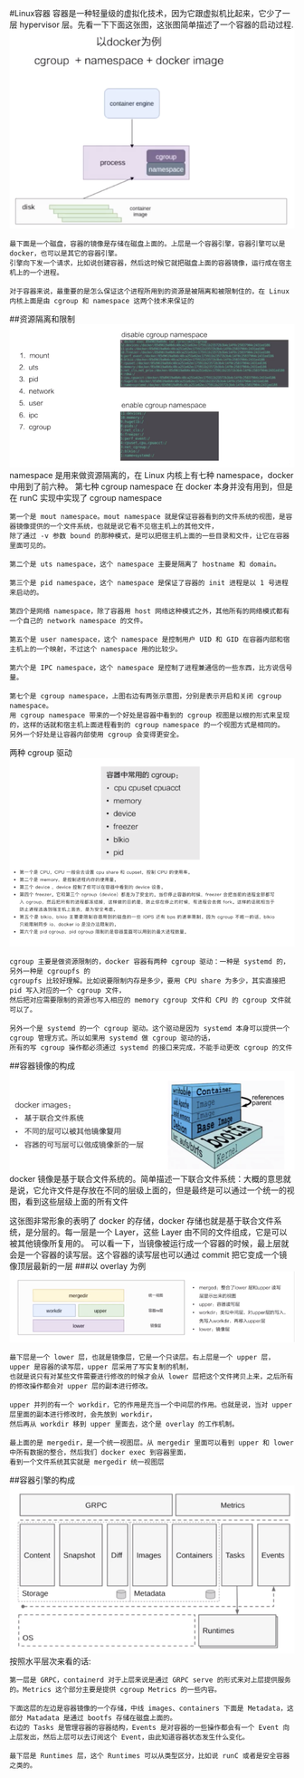 #Linux容器
容器是一种轻量级的虚拟化技术，因为它跟虚拟机比起来，它少了一层 hypervisor 层。先看一下下面这张图，这张图简单描述了一个容器的启动过程.
![](img/.10_container_images/container.png)
    
    最下面是一个磁盘，容器的镜像是存储在磁盘上面的。上层是一个容器引擎，容器引擎可以是 docker，也可以是其它的容器引擎。
    引擎向下发一个请求，比如说创建容器，然后这时候它就把磁盘上面的容器镜像，运行成在宿主机上的一个进程。
    
    对于容器来说，最重要的是怎么保证这个进程所用到的资源是被隔离和被限制住的，在 Linux 内核上面是由 cgroup 和 namespace 这两个技术来保证的
##资源隔离和限制
![](img/.10_container_images/namespace.png)
namespace 是用来做资源隔离的，在 Linux 内核上有七种 namespace，docker 中用到了前六种。
第七种 cgroup namespace 在 docker 本身并没有用到，但是在 runC 实现中实现了 cgroup namespace

    第一个是 mout namespace。mout namespace 就是保证容器看到的文件系统的视图，是容器镜像提供的一个文件系统，也就是说它看不见宿主机上的其他文件，
    除了通过 -v 参数 bound 的那种模式，是可以把宿主机上面的一些目录和文件，让它在容器里面可见的。

    第二个是 uts namespace，这个 namespace 主要是隔离了 hostname 和 domain。

    第三个是 pid namespace，这个 namespace 是保证了容器的 init 进程是以 1 号进程来启动的。

    第四个是网络 namespace，除了容器用 host 网络这种模式之外，其他所有的网络模式都有一个自己的 network namespace 的文件。

    第五个是 user namespace，这个 namespace 是控制用户 UID 和 GID 在容器内部和宿主机上的一个映射，不过这个 namespace 用的比较少。

    第六个是 IPC namespace，这个 namespace 是控制了进程兼通信的一些东西，比方说信号量。

    第七个是 cgroup namespace，上图右边有两张示意图，分别是表示开启和关闭 cgroup namespace。
    用 cgroup namespace 带来的一个好处是容器中看到的 cgroup 视图是以根的形式来呈现的，这样的话就和宿主机上面进程看到的 cgroup namespace 的一个视图方式是相同的。
    另外一个好处是让容器内部使用 cgroup 会变得更安全。
两种 cgroup 驱动
![](img/.10_container_images/cgroup.png)

    cgroup 主要是做资源限制的，docker 容器有两种 cgroup 驱动：一种是 systemd 的，另外一种是 cgroupfs 的
    cgroupfs 比较好理解。比如说要限制内存是多少，要用 CPU share 为多少，其实直接把 pid 写入对应的一个 cgroup 文件，
    然后把对应需要限制的资源也写入相应的 memory cgroup 文件和 CPU 的 cgroup 文件就可以了。

    另外一个是 systemd 的一个 cgroup 驱动。这个驱动是因为 systemd 本身可以提供一个 cgroup 管理方式。所以如果用 systemd 做 cgroup 驱动的话，
    所有的写 cgroup 操作都必须通过 systemd 的接口来完成，不能手动更改 cgroup 的文件
##容器镜像的构成
![](img/.10_container_images/docker_img.png)
docker 镜像是基于联合文件系统的。简单描述一下联合文件系统：大概的意思就是说，它允许文件是存放在不同的层级上面的，但是最终是可以通过一个统一的视图，看到这些层级上面的所有文件

这张图非常形象的表明了 docker 的存储，docker 存储也就是基于联合文件系统，是分层的。每一层是一个 Layer，这些 Layer 由不同的文件组成，它是可以被其他镜像所复用的。
可以看一下，当镜像被运行成一个容器的时候，最上层就会是一个容器的读写层。这个容器的读写层也可以通过 commit 把它变成一个镜像顶层最新的一层
###以 overlay 为例
![](img/.10_container_images/overlay_file_system.png)

    最下层是一个 lower 层，也就是镜像层，它是一个只读层。右上层是一个 upper 层，upper 是容器的读写层，upper 层采用了写实复制的机制，
    也就是说只有对某些文件需要进行修改的时候才会从 lower 层把这个文件拷贝上来，之后所有的修改操作都会对 upper 层的副本进行修改。

    upper 并列的有一个 workdir，它的作用是充当一个中间层的作用。也就是说，当对 upper 层里面的副本进行修改时，会先放到 workdir，
    然后再从 workdir 移到 upper 里面去，这个是 overlay 的工作机制。

    最上面的是 mergedir，是一个统一视图层。从 mergedir 里面可以看到 upper 和 lower 中所有数据的整合，然后我们 docker exec 到容器里面，
    看到一个文件系统其实就是 mergedir 统一视图层

##容器引擎的构成
![](img/.10_container_images/containerd.png)
按照水平层次来看的话:
    
    第一层是 GRPC，containerd 对于上层来说是通过 GRPC serve 的形式来对上层提供服务的。Metrics 这个部分主要是提供 cgroup Metrics 的一些内容。

    下面这层的左边是容器镜像的一个存储，中线 images、containers 下面是 Metadata，这部分 Matadata 是通过 bootfs 存储在磁盘上面的。
    右边的 Tasks 是管理容器的容器结构，Events 是对容器的一些操作都会有一个 Event 向上层发出，然后上层可以去订阅这个 Event，由此知道容器状态发生什么变化。

    最下层是 Runtimes 层，这个 Runtimes 可以从类型区分，比如说 runC 或者是安全容器之类的。